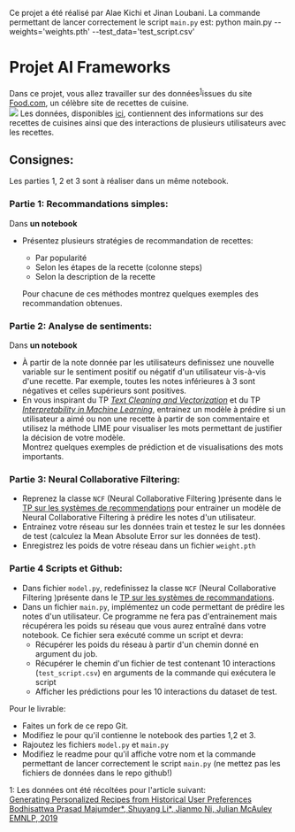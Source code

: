 Ce projet a été réalisé par Alae Kichi et Jinan Loubani. La commande permettant de lancer correctement le script ```main.py``` est: python main.py --weights='weights.pth' --test_data='test_script.csv'

# Projet AI Frameworks

Dans ce projet, vous allez travailler sur des données<sup>[1](#myfootnote1)</sup>issues du site [Food.com](https://www.food.com/), un célèbre site de recettes de cuisine.   
![](img/food.png)
Les données, disponibles [ici](https://drive.google.com/drive/folders/18JyoxTIrIH2s2wG6HtxGiKsdFtGSfUWm?usp=sharing), contiennent des informations sur des recettes de cuisines ainsi que des interactions de plusieurs utilisateurs avec les recettes.   

## Consignes:
Les parties 1, 2 et 3 sont à réaliser dans un même notebook.
### Partie 1: Recommandations simples:
Dans __un notebook__
*   Présentez plusieurs stratégies de recommandation  de recettes:
    *   Par popularité
    *   Selon les étapes de la recette (colonne steps)
    *   Selon la description de la recette 

    Pour chacune de ces méthodes montrez quelques exemples des recommandation  obtenues.

### Partie 2: Analyse de sentiments:
Dans __un notebook__
*   À partir de la note donnée par les utilisateurs definissez une nouvelle variable sur le sentiment positif ou négatif d'un utilisateur vis-à-vis d'une recette.
Par exemple, toutes les notes inférieures à 3 sont négatives et celles supérieurs sont positives.
* En vous inspirant du TP [_Text Cleaning and Vectorization_](https://colab.research.google.com/github/wikistat/AI-Frameworks/blob/master/Text/1_cleaning_vectorization.ipynb) et du TP [_Interpretability in Machine Learning_](https://colab.research.google.com/github/wikistat/AI-Frameworks/blob/website/code/interpretability/TP_interpretability_solution.ipynb), entrainez un modèle à prédire si un utilisateur a aimé ou non une recette à partir de son commentaire et utilisez la méthode LIME pour visualiser les mots permettant de justifier la décision de votre modèle.  
Montrez quelques exemples de prédiction et de visualisations des mots importants.

### Partie 3: Neural Collaborative Filtering:
* Reprenez la classe ```NCF``` (Neural Collaborative Filtering )présente dans le [TP sur les systèmes de recommendations](https://colab.research.google.com/github/wikistat/AI-Frameworks/blob/website/code/recommender_systems/INSA_Reco_solution.ipynb) pour entrainer un modèle de Neural Collaborative Filtering à prédire les notes d'un utilisateur.
* Entrainez votre réseau sur les données train et testez le sur les données de test (calculez la Mean Absolute Error sur les données de test).
* Enregistrez les poids de votre réseau dans un fichier ```weight.pth```


### Partie 4 Scripts et Github:
*   Dans fichier ```model.py```, redefinissez la classe ```NCF``` (Neural Collaborative Filtering )présente dans le [TP sur les systèmes de recommandations](https://colab.research.google.com/github/wikistat/AI-Frameworks/blob/website/code/recommender_systems/INSA_Reco_solution.ipynb).
* Dans un fichier ```main.py```, implémentez un code permettant de prédire les notes d'un utilisateur.
Ce programme ne fera pas d'entrainement mais récupérera les poids su réseau que vous aurez entraîné dans votre notebook.
Ce fichier sera exécuté comme un script et devra:
    * Récupérer les poids du réseau à partir d'un chemin donné en argument du job.
    * Récupérer le chemin d'un fichier de test contenant 10 interactions (```test_script.csv```) en arguments de la commande qui exécutera le script 
    *   Afficher les prédictions pour les 10 interactions du dataset de test.  

Pour le livrable:

*   Faites un fork de ce repo Git.
*   Modifiez le pour qu'il contienne le notebook des parties 1,2 et 3.
*   Rajoutez les fichiers ```model.py``` et ```main.py```
*   Modifiez le readme pour qu'il affiche votre nom et la commande permettant de lancer correctement le script ```main.py``` (ne mettez pas les fichiers de données dans le repo github!)

<a name="myfootnote1">1</a>: Les données ont été récoltées  pour l'article suivant:  
 [Generating Personalized Recipes from Historical User Preferences
Bodhisattwa Prasad Majumder*, Shuyang Li*, Jianmo Ni, Julian McAuley
EMNLP, 2019](https://www.aclweb.org/anthology/D19-1613/)